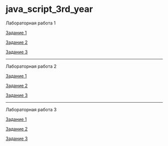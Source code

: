 # java_script_3rd_year

Лабораторная работа 1

[Задание 1](/lab1_1.js)

[Задание 2](/lab1_2.js)

[Задание 3](/lab1_3.js)

__________________________________

Лабораторная работа 2

[Задание 1](/lab2_1.js)

[Задание 2](/lab2_2.js)

[Задание 3](/lab2_3.js)

___________________________________

Лабораторная работа 3

[Задание 1]()

[Задание 2]()

[Задание 3]()
